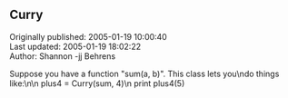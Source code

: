 ## Curry  
Originally published: 2005-01-19 10:00:40  
Last updated: 2005-01-19 18:02:22  
Author: Shannon -jj Behrens  
  
Suppose you have a function "sum(a, b)".  This class lets you\ndo things like:\n\n    plus4 = Curry(sum, 4)\n    print plus4(5)